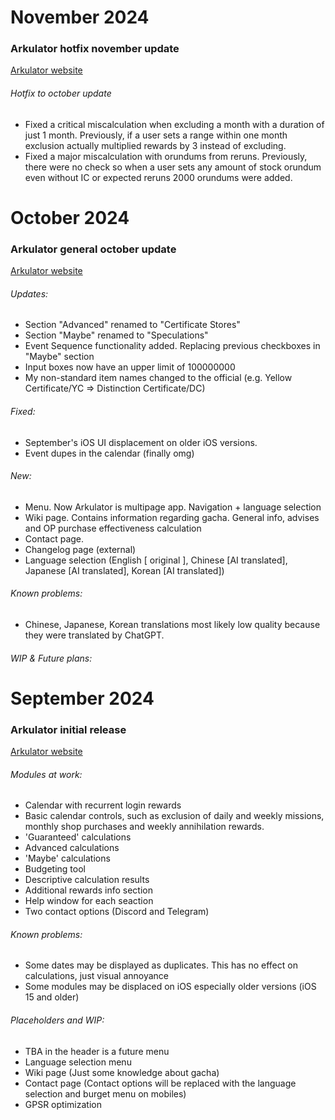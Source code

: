 # November 2024
### Arkulator hotfix november update
[Arkulator website](https://arkulator.ojisan.cc/)

###### Hotfix to october update
- Fixed a critical miscalculation when excluding a month with a duration of just 1 month. Previously, if a user sets a range within one month exclusion actually multiplied rewards by 3 instead of excluding. 
- Fixed a major miscalculation with orundums from reruns. Previously, there were no check so when a user sets any amount of stock orundum even without IC or expected reruns 2000 orundums were added. 

# October 2024
### Arkulator general october update
[Arkulator website](https://arkulator.ojisan.cc/)

###### Updates:
- Section "Advanced" renamed to "Certificate Stores"
- Section "Maybe" renamed to "Speculations"
- Event Sequence functionality added. Replacing previous checkboxes in "Maybe" section
- Input boxes now have an upper limit of 100000000
- My non-standard item names changed to the official (e.g. Yellow Certificate/YC => Distinction Certificate/DC)
###### Fixed:
- September's iOS UI displacement on older iOS versions.
- Event dupes in the calendar (finally omg)
###### New:
- Menu. Now Arkulator is multipage app. Navigation + language selection
- Wiki page. Contains information regarding gacha. General info, advises and OP purchase effectiveness calculation
- Contact page.
- Changelog page (external)
- Language selection (English [ original ], Chinese [AI translated], Japanese [AI translated], Korean [AI translated])
###### Known problems:
- Chinese, Japanese, Korean translations most likely low quality because they were translated by ChatGPT.
###### WIP & Future plans:

# September 2024
### Arkulator initial release
[Arkulator website](https://arkulator.ojisan.cc/)

###### Modules at work:

- Calendar with recurrent login rewards
- Basic calendar controls, such as exclusion of daily and weekly missions, monthly shop purchases and weekly annihilation rewards. 
- 'Guaranteed' calculations
- Advanced calculations
- 'Maybe' calculations
- Budgeting tool
- Descriptive calculation results
- Additional rewards info section
- Help window for each seaction
- Two contact options (Discord and Telegram)

###### Known problems:

- Some dates may be displayed as duplicates. This has no effect on calculations, just visual annoyance
- Some modules may be displaced on iOS especially older versions (iOS 15 and older)


###### Placeholders and WIP:

- TBA in the header is a future menu
- Language selection menu
- Wiki page (Just some knowledge about gacha)
- Contact page (Contact options will be replaced with the language selection and burget menu on mobiles)
- GPSR optimization 